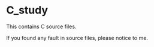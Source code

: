 # C_study
This contains C source files.

If you found any fault in source files, please notice to me.
